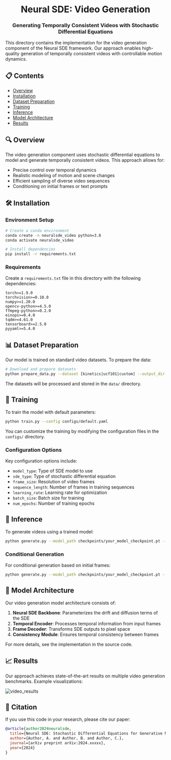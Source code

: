 <h1 align="center">Neural SDE: Video Generation</h1>
<p align="center">
  <h3 align="center">Generating Temporally Consistent Videos with Stochastic Differential Equations</h3>
</p>

This directory contains the implementation for the video generation component of the Neural SDE framework. Our approach enables high-quality generation of temporally consistent videos with controllable motion dynamics.

## 📋 Contents

- [Overview](#overview)
- [Installation](#installation)
- [Dataset Preparation](#dataset-preparation)
- [Training](#training)
- [Inference](#inference)
- [Model Architecture](#model-architecture)
- [Results](#results)

## 🔍 Overview

The video generation component uses stochastic differential equations to model and generate temporally consistent videos. This approach allows for:

- Precise control over temporal dynamics
- Realistic modeling of motion and scene changes
- Efficient sampling of diverse video sequences
- Conditioning on initial frames or text prompts

## 🛠️ Installation

### Environment Setup

```bash
# Create a conda environment
conda create -n neuralsde_video python=3.8
conda activate neuralsde_video

# Install dependencies
pip install -r requirements.txt
```

### Requirements

Create a `requirements.txt` file in this directory with the following dependencies:

```
torch>=1.9.0
torchvision>=0.10.0
numpy>=1.20.0
opencv-python>=4.5.0
ffmpeg-python>=0.2.0
einops>=0.4.0
tqdm>=4.61.0
tensorboard>=2.5.0
pyyaml>=5.4.0
```

## 📊 Dataset Preparation

Our model is trained on standard video datasets. To prepare the data:

```bash
# Download and prepare datasets
python prepare_data.py --dataset [kinetics|ucf101|custom] --output_dir data/
```

The datasets will be processed and stored in the `data/` directory.

## 🚀 Training

To train the model with default parameters:

```bash
python train.py --config configs/default.yaml
```

You can customize the training by modifying the configuration files in the `configs/` directory.

### Configuration Options

Key configuration options include:
- `model_type`: Type of SDE model to use
- `sde_type`: Type of stochastic differential equation
- `frame_size`: Resolution of video frames
- `sequence_length`: Number of frames in training sequences
- `learning_rate`: Learning rate for optimization
- `batch_size`: Batch size for training
- `num_epochs`: Number of training epochs

## 🔮 Inference

To generate videos using a trained model:

```bash
python generate.py --model_path checkpoints/your_model_checkpoint.pt --output_dir results/ --num_samples 5
```

### Conditional Generation

For conditional generation based on initial frames:

```bash
python generate.py --model_path checkpoints/your_model_checkpoint.pt --initial_frames path/to/initial_frames/ --output_dir results/
```

## 🧠 Model Architecture

Our video generation model architecture consists of:

1. **Neural SDE Backbone**: Parameterizes the drift and diffusion terms of the SDE
2. **Temporal Encoder**: Processes temporal information from input frames
3. **Frame Decoder**: Transforms SDE outputs to pixel space
4. **Consistency Module**: Ensures temporal consistency between frames

For more details, see the implementation in the source code.

## 📈 Results

Our approach achieves state-of-the-art results on multiple video generation benchmarks. Example visualizations:

![video_results](path/to/video_results.gif)

## 📝 Citation

If you use this code in your research, please cite our paper:

```bibtex
@article{author2024neuralsde,
  title={Neural SDE: Stochastic Differential Equations for Generative Modeling},
  author={Author, A. and Author, B. and Author, C.},
  journal={arXiv preprint arXiv:2024.xxxxx},
  year={2024}
}
``` 